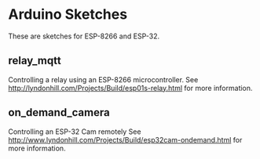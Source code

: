 # Arduino Sketches

These are sketches for ESP-8266 and ESP-32.

## relay_mqtt

Controlling a relay using an ESP-8266 microcontroller.
See http://lyndonhill.com/Projects/Build/esp01s-relay.html for more information.

## on_demand_camera

Controlling an ESP-32 Cam remotely
See http://www.lyndonhill.com/Projects/Build/esp32cam-ondemand.html for more information.

